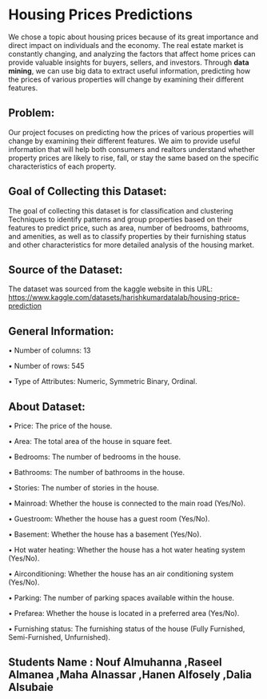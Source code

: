# Housing Prices Predictions
We chose a topic about housing prices because of its great importance and direct impact on individuals and the economy. The real estate market is constantly changing, and analyzing the factors that affect home prices can provide valuable insights for buyers, sellers, and investors. Through **data mining**, we can use big data to extract useful information, predicting how the prices of various properties will change by examining their different features.

## Problem:

Our project focuses on predicting how the prices of various properties will change by examining their different features. We aim to provide useful information that will help both consumers and realtors understand whether property prices are likely to rise, fall, or stay the same based on the specific characteristics of each property.

## Goal of Collecting this Dataset:

The goal of collecting this dataset is for classification and clustering Techniques to identify patterns and group properties based on their features to predict price, such as area, number of bedrooms, bathrooms, and amenities, as well as to classify properties by their furnishing status and other characteristics for more detailed analysis of the housing market.


## Source of the Dataset:

The dataset was sourced from the kaggle website in this URL: 
https://www.kaggle.com/datasets/harishkumardatalab/housing-price-prediction

## General Information:

•	Number of columns: 13

•	Number of rows:  545

•	Type of Attributes: Numeric, Symmetric Binary, Ordinal.

## About Dataset:

•	Price: The price of the house.

•	Area: The total area of the house in square feet.

•	Bedrooms: The number of bedrooms in the house.

•	Bathrooms: The number of bathrooms in the house.

•	Stories: The number of stories in the house.

•	Mainroad: Whether the house is connected to the main road (Yes/No).

•	Guestroom: Whether the house has a guest room (Yes/No).

•	Basement: Whether the house has a basement (Yes/No).

•	Hot water heating: Whether the house has a hot water heating system (Yes/No).

•	Airconditioning: Whether the house has an air conditioning system (Yes/No).

•	Parking: The number of parking spaces available within the house.

•	Prefarea: Whether the house is located in a preferred area (Yes/No).

•	Furnishing status: The furnishing status of the house (Fully Furnished, Semi-Furnished, Unfurnished).




## **Students Name** : Nouf Almuhanna ,Raseel Almanea ,Maha Alnassar ,Hanen Alfosely ,Dalia Alsubaie




